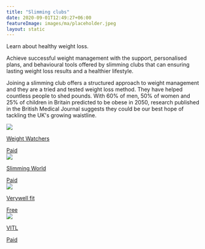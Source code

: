 ```yaml
---
title: "Slimming clubs"
date: 2020-09-01T12:49:27+06:00
featureImage: images/ma/placeholder.jpeg
layout: static
---
```


Learn about healthy weight loss.

Achieve successful weight management with the support, personalised plans, and behavioural tools offered by slimming clubs that can ensuring lasting weight loss results and a healthier lifestyle.

Joining a slimming club offers a structured approach to weight management and they are a tried and tested weight loss method. They have helped countless people to shed pounds. With 60% of men, 50% of women and 25% of children in Britain predicted to be obese in 2050, research published in the British Medical Journal suggests they could be our best hope of tackling the UK's growing waistline.

<a class="ma-link" href="https://www.weightwatchers.com/uk/"><div class="ma-card ma-card-Health"><div class="ma-icon"><img src ="/images/icon-pound.png"/></div><div class="ma-name"><p>Weight Watchers</p></div><div class="ma-paid-text"><span>Paid</span></div></div></a><a class="ma-link" href="https://www.slimmingworld.co.uk/"><div class="ma-card ma-card-Health"><div class="ma-icon"><img src ="/images/icon-pound.png"/></div><div class="ma-name"><p>Slimming World</p></div><div class="ma-paid-text"><span>Paid</span></div></div></a><a class="ma-link" href="https://www.verywellfit.com/im-over-40-and-i-cant-lose-weight-1230893"><div class="ma-card ma-card-Health"><div class="ma-icon"><img src ="/images/icon-check.png"/></div><div class="ma-name"><p>Verywell fit</p></div><div class="ma-paid-text"><span>Free </span></div></div></a><a class="ma-link" href="https://www.awin1.com/cread.php?awinmid=6724&awinaffid=1198638&ued=https%3A%2F%2Fvitl.com%2F"><div class="ma-card ma-card-Health"><div class="ma-icon"><img src ="/images/icon-pound.png"/></div><div class="ma-name"><p>VITL</p></div><div class="ma-paid-text"><span>Paid</span></div></div></a>  

<br/><br/>






